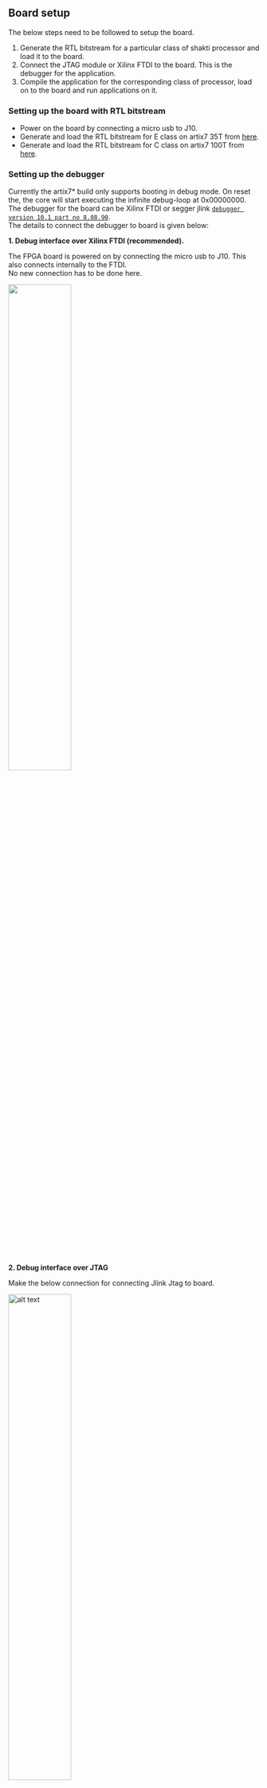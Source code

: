 ## Board setup 

The below steps need to be followed to setup the board.

1. Generate the RTL bitstream for a particular class of shakti processor and load it to the board.
2. Connect the JTAG module or Xilinx FTDI to the board. This is the debugger for the application.
3. Compile the application for the corresponding class of processor, load on to the board and run applications on it.

### Setting up the board with RTL bitstream ###

* Power on the board by connecting a micro usb to J10.
* Generate and load the RTL bitstream for E class on artix7 35T from [here](https://gitlab.com/shaktiproject/cores/shakti-soc/tree/12-eclass-on-35t/fpga/boards/artya7-35t/e-class).
* Generate and load the RTL bitstream for C class on artix7 100T from [here](https://gitlab.com/shaktiproject/cores/shakti-soc/tree/master/fpga/boards/artya7-100t/c-class).

### Setting up the debugger ###

Currently the artix7* build only supports booting in debug mode. On reset the, the core will start executing the infinite debug-loop at 0x00000000.<br />
The debugger for the board can be Xilinx FTDI or segger jlink [`debugger version 10.1 part no 8.08.90`](https://www.segger.com/products/debug-probes/j-link/models/j-link-edu/).<br />
The details to connect the debugger to board is given below:

**1. Debug interface over Xilinx FTDI (recommended).**

The FPGA board is powered on by connecting the micro usb to J10. This also connects internally to the FTDI.<br />
No new connection has to be done here. 

<img src="https://gitlab.com/shaktiproject/software/shakti-sdk/raw/3-small-changes-to-improve-image-size/doc/images/ftdi_connection.png" alt="" width="50%" height="50%">


**2. Debug interface over JTAG**

Make the below connection for connecting Jlink Jtag to board.



<img src="https://gitlab.com/shaktiproject/software/shakti-sdk/raw/master/doc/images/connections.jpg" alt="alt text" width="50%" height="50%">



### Software image

Please compile the application image for the corresponding board. Also setup the board with necessary debugger connection.<br />
Please check [here](https://gitlab.com/shaktiproject/software/shakti-sdk/blob/master/doc/howto.md) for application development.

### Device pin mapping ###

Inorder to connect neccessory sensors to devices on the Shakti SoC. A device pin mapping list is provided below.
The board support package supports the memory mapping and driver support for different devices. Use the below pin mapping table for any physical connections.

**1. Artix7_100T pin mapping details**

| **s.no** | **pin description** | **artix7_100T pin mapping** | **remarks** | **peripheral** |
| ------ | ----------------------- | ------------------------ | ------- | ---------- |
| 1. | GPIO0 | CKIO0 (J4[1],IO - Lower) | Arduino Header (ChipKit Outer Digital Header) | General Purpose Input/Output pins |
|  |GPIO1  |CKIO1 (J4[3],IO - Lower)| |  |
|  |GPIO2  |CIIO2 (J4[5],IO - Lower)| |  |
| |GPIO3  |CKIO3 (J4[7],IO - Lower)| |  |
| |GPIO4  |CKIO4 (J4[9],IO - Lower)| |  |
| |GPIO5 |CKIO5 (J4[11],IO - Lower)| |  |
| |GPIO6  |CKIO6 (J4[13],IO - Lower)| |  |
| |GPIO7  |CKIO7 (J4[15],IO - Lower)| |  |
| |GPIO8  |CKIO8 (J2[1],IO - Higher)| |  |
| |GPIO9  |CKIO9 (J2[3],IO - Higher)| |  |
| |GPIO10  |CKIO10 (J2[5],IO - Higher)| |  |
| |GPIO11  |CKIO11 (J2[7],IO - Higher)| |  |
| |GPIO12  |CKIO12 (J2[9],IO - Higher)| |  |
| |GPIO13  |CKIO13 (J2[11],IO - Higher)| |  |
| |GPIO14|CKIO26 (J4[2],IO - Lower) || |
| |GPIO15  |CKIO27 (J4[4],IO - Lower)| |  |
|2.|SDA  | CK _SDA (J3[1]) | J3 | I2C |
|  |SCL  | CK _SCL (J3[2]) | | |
|3.|TRST  |JA[4]  |PMOD Connector (JA)|JLINK JTAG - OPENOCD|
| |TDI  |JA[2]| |  |
| |TMS  |JA[1]| |  |
| |TCK  |JA[8]| |  |
| |TDO  |JA[7]| |  |
| |Vcc  |JA[6]| |  |
| |Gnd  |JA[5]| |  |
|4.|UART0 TX  |J10  |Digilent JTAG USB circuitry |UART |
| |UART0 RX  |J10| |  |
|5.|INTERRUPT 0  |CKIO28 (J4[6],IO - Lower)|Arduino Header (ChipKit Outer Digital Header) |Interrupts|
| |INTERRUPT 1  |CKIO29 (J4[8],IO - Lower)| |  |
| |INTERRUPT 2  |CKIO30 (J4[10],IO - Lower)| |  |
| |INTERRUPT 3  |CKIO31 (J4[12],IO - Lower)| |  |
| |INTERRUPT 4|CKIO32 (J4[14],IO - Lower) || |
| |INTERRUPT 5  |CKIO33 (J4[16],IO - Lower)| |  |
| |INTERRUPT 6 |CKIO34 (J2[2],IO - Lower)| |  |
| |INTERRUPT 7  |CKIO35 (J2[4],IO - Lower)| |  |
 
**2. Artix7_35T pin mapping details**


| **s.no** | **pin description** | **artix7_100T pin mapping** | **remarks** | **peripheral** |
| ----- | ------------------------ | ------------------------ | -------- | ---------- |
| 1. |  GPIO0 | CKIO0 (J4[1],IO - Lower)  |  Arduino Header (ChipKit Outer Digital Header) |  General Purpose Input/Output pins |  
|  | GPIO1  | CKIO1 (J4[3],IO - Lower)  |   |   |  
|  | GPIO2  | CIIO2 (J4[5],IO - Lower)  |   |   |  
|  | GPIO3  | CKIO3 (J4[7],IO - Lower)  |   |   |  
|  | GPIO4  | CKIO4 (J4[9],IO - Lower)  |   |   |  
|  | GPIO5  | CKIO5 (J4[11],IO - Lower)  |   |   |  
|  | GPIO6  |  CKIO6 (J4[13],IO - Lower) |   |   |  
|  | GPIO7  |  CKIO7 (J4[15],IO - Lower) |   |   |  
|  | GPIO8  | CKIO8 (J2[1],IO - Higher)  |   |   |  
|  | GPIO9  | CKIO9 (J2[3],IO - Higher)  |   |   |  
|  | GPIO10  | CKIO10 (J2[5],IO - Higher)  |   |   |  
|  | GPIO11  |  CKIO11 (J2[7],IO - Higher) |   |   |  
|  | GPIO12  | CKIO12 (J2[9],IO - Higher)  |   |   |  
|  | GPIO13  | CKIO13 (J2[11],IO - Higher)  |   |   |  
|  | GPIO14  | CKIO26 (J4[2],IO - Lower)  |   |   |  
|  | GPIO15  | CKIO27 (J4[4],IO - Lower)  |   |   |
|2.|SDA  | CK _SDA (J3[1]) | J3 | I2C |
|  |SCL  | CK _SCL (J3[2]) | |  | |
| 3.| TRST  | JA[4]  | PMOD Connector(JA) | JLINK JTAG -OPENOCD|  
|  | TDI  | JA[2]  |   |   |  
|  | TMS  | JA[1]  |   |   |  
|  |  TCK |  JA[8] |   |   |  
|  | TDO  | JA[7]  |   |   |  
| |Vcc  |JA[6]| |  |   |   |
| |Gnd  |JA[5]| |  |   |   |
|4.| UART0 TX  | J10  | Diligent JTAG USB circuitary  | UART |  
|  | UART0 RX  |  J10 |   |   |  
|5.|  UART1 TX |  JC[7] - 3P | UART1  |   |  
|  |  UART1 RX | JC[8] - 3N  |   |   |  
|6.| UART2 TX  | JC[9] - 4P  | UART2  |   |  
|  | UART2 RX  | JC[10] - 4N  |   |   |  
|7. |  INTERRUPT 0 | CKIO28 (J4[6],IO - Lower)  | Arduino Header (ChipKit Outer Digital Header) | Interrupts  |  
|  | INTERRUPT 1  | CKIO29 (J4[8],IO - Lower)  |   |   |  
| 8.| ADC 4  | CKA0  |  Single Ended ADCs| ADC  |  
|  | ADC 5  | CK A1  |   |   |  
|  | ADC 6  | CK A2  |   |   |  
|  | ADC 7  | CK A3  |   |   |  
|  |  ADC 15 | CK A4  |   |   |  
|  | ADC 0  |  CK A5 |   |   |  
|9.| ADC 12P  | CK A6  | Differential ADCs|   |  
|  | ADC 12N  | CK A7  |   |   |  
|10.| ADC 13P  | CK A8  |   |   |  
|  | ADC 13N  | CK A9  |   |   |  
|11.| ADC 14P  |  CK A10 |   |   |  
|  | ADC 14N  | CK A11|   |   |  
|12.| PWM 0  | JD[1]  | PULSE WIDTH MODULATION PINS  |  PWM PINS  |  
|  | PWM 1  | JD[2]  |   |   |  
|  | PWM 2  |  JD[3] |   |   |  
|  | PWM 3  |  JD[4] |   |   |  
|  | PWM 4  |   JD[7] |   |   |  
|  | PWM 5  |  JD[8] |   |   |  
|13.| SPI0 CS  | JB[1] - 1P  | SPI0  |   |  
|  | SPI0 SCLK  | JB[2] - 1N  |   |   |  
|  | SPI0 MISO  | JB[3] - 2P  |   |   |  
|  | SPI0 MOSI  | JB[4] - 2N  |   |   |  
|14.| SPI1 CS  | JB[7] - 3P  | SPI1  |   |  
|  | SPI1 SCLK  | JB[8] - 3N  |   |   |  
|  | SPI1 MISO  | JB[9] - 4P  |   |   |  
|  | SPI1 MOSI  | JB[10] - 4N  |   |   |  
|15.| SPI2 CS  | JC[1] - 1P  | SPI2  |   |  
|  | SPI2 SCLK  | JC[2] - 1N  |   |   |  
|  | SPI2 MISO  | JC[3] - 2P  |   |   |  
|  | SPI2 MOSI  | JC[4] - 2N  |   |   |  


## Connecting to the board

After setting up the board with RTL bitstream loaded, please follow the below procedure.

Pre-requisites:

* sudo apt-get install python-serial

* Open three terminals, one for each of the following

  - One terminal for openocd.
  - Another for gdb server
  - And the last one for uart terminal display.

Follow the steps below to set up and run programs

1. In the first terminal launch OpenOCD with sudo permission. Please ensure you are in the shakti-sdk directory.

For example,

        $ pwd
        /home/user/shakti-sdk

Running openocd:

   1.1. Using FTDI

Press reset in the board and run the below commands.

```
        $ cd ./bsp/third_party/artix7_100t
        $ sudo openocd -f ftdi.cfg
```

   1.2. Using JLINK

```
        $ cd ./bsp/third_party/artix7_100t
        $ sudo openocd -f jlink.cfg
```

2. In the second terminal launch gdb. Applications will be loaded to memory in FPGA board and run in this terminal.

``` 
        $ riscv64-unknown-elf-gdb -x gdb.script
        $ file "executable with absolute path"
        $ load
        $ c
```
3. In the third terminal open miniterm.py to display output from UART
```
        $ sudo miniterm.py /dev/ttyUSB0 19200
```
note: 
1. "/dev/ttyUSB0" - ttyUSB means "USB serial port adapter" and the "0" ( "0" or "1" or whatever) is the USB device number.
2. For 32 bit applications, please use riscv32-unknown-elf-gdb instead of riscv64-unknown-elf-gdb.

